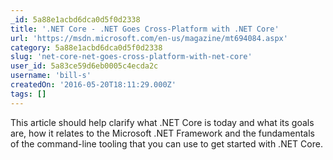 ```yaml
---
_id: 5a88e1acbd6dca0d5f0d2338
title: '.NET Core - .NET Goes Cross-Platform with .NET Core'
url: 'https://msdn.microsoft.com/en-us/magazine/mt694084.aspx'
category: 5a88e1acbd6dca0d5f0d2338
slug: 'net-core-net-goes-cross-platform-with-net-core'
user_id: 5a83ce59d6eb0005c4ecda2c
username: 'bill-s'
createdOn: '2016-05-20T18:11:29.000Z'
tags: []
---
```


 This article should help clarify what .NET Core is today and what its goals are, how it relates to the Microsoft .NET Framework and the fundamentals of the command-line tooling that you can use to get started with .NET Core.
